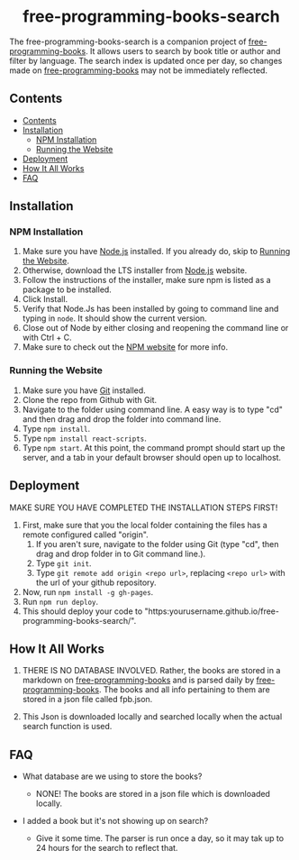 <h1 align="center">
free-programming-books-search
  </a>
</h1>

The free-programming-books-search is a companion project of [free-programming-books](https://ebookfoundation.github.io/free-programming-books/). It allows users to search by book title or author and filter by language. The search index is updated once per day, so changes made on [free-programming-books](https://ebookfoundation.github.io/free-programming-books/) may not be immediately reflected.

## Contents

- [Contents](#contents)
- [Installation](#installation)
	- [NPM Installation](#npm-installation)
	- [Running the Website](#running-the-website)
- [Deployment](#deployment)
- [How It All Works](#how-it-all-works)
- [FAQ](#faq)

## Installation

### NPM Installation

1. Make sure you have [Node.js](https://nodejs.org/en/) installed. If you already do, skip to [Running the Website](#running-the-website).
2. Otherwise, download the LTS installer from [Node.js](https://nodejs.org/en/) website.
3. Follow the instructions of the installer, make sure npm is listed as a package to be installed.
4. Click Install.
5. Verify that Node.Js has been installed by going to command line and typing in `node`. It should show the current version.
6. Close out of Node by either closing and reopening the command line or with Ctrl + C.
7. Make sure to check out the [NPM website](https://docs.npmjs.com/downloading-and-installing-node-js-and-npm) for more info.

### Running the Website

1. Make sure you have [Git](https://git-scm.com/downloads) installed.
2. Clone the repo from Github with Git.
3. Navigate to the folder using command line. A easy way is to type "cd" and then drag and drop the folder into command line.
4. Type `npm install`.
5. Type `npm install react-scripts`.
6. Type `npm start`. At this point, the command prompt should start up the server, and a tab in your default browser should open up to localhost.

## Deployment

MAKE SURE YOU HAVE COMPLETED THE INSTALLATION STEPS FIRST!

1. First, make sure that you the local folder containing the files has a remote configured called "origin".
	1. If you aren't sure, navigate to the folder using Git (type "cd", then drag and drop folder in to Git command line.).
	2. Type `git init`.
	3. Type `git remote add origin <repo url>`, replacing `<repo url>` with the url of your github repository.
2. Now, run `npm install -g gh-pages`.
3. Run `npm run deploy`.
4. This should deploy your code to "https:yourusername.github.io/free-programming-books-search/".

## How It All Works

1. THERE IS NO DATABASE INVOLVED. Rather, the books are stored in a markdown on [
free-programming-books](https://ebookfoundation.github.io/free-programming-books/) and is parsed daily by [free-programming-books](https://github.com/EbookFoundation/free-programming-books-parser). The books and all info pertaining to them are stored in a json file called fpb.json.

2. This Json is downloaded locally and searched locally when the actual search function is used.

## FAQ

- What database are we using to store the books?
	- NONE! The books are stored in a json file which is downloaded locally.

- I added a book but it's not showing up on search?
	- Give it some time. The parser is run once a day, so it may tak up to 24 hours for the search to reflect that.
